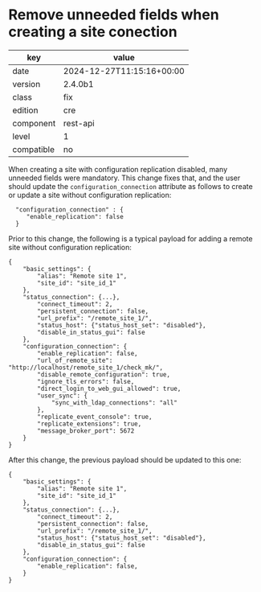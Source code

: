 [//]: # (werk v2)
# Remove unneeded fields when creating a site conection

key        | value
---------- | ---
date       | 2024-12-27T11:15:16+00:00
version    | 2.4.0b1
class      | fix
edition    | cre
component  | rest-api
level      | 1
compatible | no

When creating a site with configuration replication disabled, many unneeded fields were mandatory. 
This change fixes that, and the user should update the `configuration_connection` attribute as
follows to create or update a site without configuration replication:

```
  "configuration_connection" : {
     "enable_replication": false
  }
```

Prior to this change, the following is a typical payload for adding a remote site without 
configuration replication:

```
{
    "basic_settings": {
        "alias": "Remote site 1",
        "site_id": "site_id_1"
    },
    "status_connection": {...},
        "connect_timeout": 2,
        "persistent_connection": false,
        "url_prefix": "/remote_site_1/",
        "status_host": {"status_host_set": "disabled"},
        "disable_in_status_gui": false
    },
    "configuration_connection": {
        "enable_replication": false,
        "url_of_remote_site": "http://localhost/remote_site_1/check_mk/",
        "disable_remote_configuration": true,
        "ignore_tls_errors": false,
        "direct_login_to_web_gui_allowed": true,
        "user_sync": {
            "sync_with_ldap_connections": "all"
        },
        "replicate_event_console": true,
        "replicate_extensions": true,
        "message_broker_port": 5672
    }
}
```

After this change, the previous payload should be updated to this one:

```
{
    "basic_settings": {
        "alias": "Remote site 1",
        "site_id": "site_id_1"
    },
    "status_connection": {...},
        "connect_timeout": 2,
        "persistent_connection": false,
        "url_prefix": "/remote_site_1/",
        "status_host": {"status_host_set": "disabled"},
        "disable_in_status_gui": false
    },
    "configuration_connection": {
        "enable_replication": false,
    }
}
```
